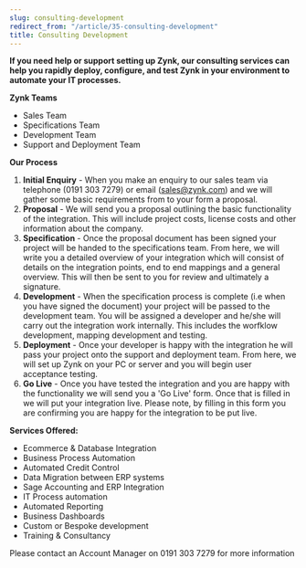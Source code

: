 ```yaml
---
slug: consulting-development
redirect_from: "/article/35-consulting-development"
title: Consulting Development
---
```

**If you need help or support setting up Zynk, our consulting services can help you rapidly deploy, configure, and test Zynk in your environment to automate your IT processes.**

**Zynk Teams**
- Sales Team
- Specifications Team
- Development Team
- Support and Deployment Team

**Our Process**
1. **Initial Enquiry** - When you make an enquiry to our sales team via telephone (0191 303 7279) or email (sales@zynk.com) and we will gather some basic requirements from to your form a proposal.
2. **Proposal** - We will send you a proposal outlining the basic functionality of the integration. This will include project costs, license costs and other information about the company.
3. **Specification** - Once the proposal document has been signed your project will be handed to the specifications team. From here, we will write you a detailed overview of your integration which will consist of details on the integration points, end to end mappings and a general overview. This will then be sent to you for review and ultimately a signature.
4. **Development** - When the specification process is complete (i.e when you have signed the document) your project will be passed to the development team. You will be assigned a developer and he/she will carry out the integration work internally. This includes the worfklow development, mapping development and testing.
5. **Deployment** - Once your developer is happy with the integration he will pass your project onto the support and deployment team. From here, we will set up Zynk on your PC or server and you will begin user acceptance testing.
6. **Go Live** - Once you have tested the integration and you are happy with the functionality we will send you a 'Go Live' form. Once that is filled in we will put your integration live. Please note, by filling in this form you are confirming you are happy for the integration to be put live.

**Services Offered:**
- Ecommerce & Database Integration
- Business Process Automation
- Automated Credit Control
- Data Migration between ERP systems
- Sage Accounting and ERP Integration
- IT Process automation
- Automated Reporting
- Business Dashboards
- Custom or Bespoke development
- Training & Consultancy

Please contact an Account Manager on 0191 303 7279 for more information
